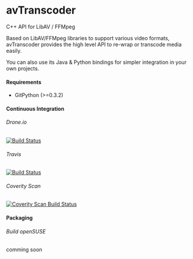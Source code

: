 # avTranscoder

C++ API for LibAV / FFMpeg

Based on LibAV/FFMpeg libraries to support various video formats, avTranscoder provides the high level API to re-wrap or transcode media easily.

You can also use its Java & Python bindings for simpler integration in your own projects.

#### Requirements
* GitPython (>=0.3.2)

#### Continuous Integration

###### Drone.io  
[![Build Status](https://drone.io/github.com/avTranscoder/avTranscoder/status.png)](https://drone.io/github.com/avTranscoder/avTranscoder/latest)

###### Travis
[![Build Status](https://travis-ci.org/avTranscoder/avTranscoder.svg?branch=master)](https://travis-ci.org/avTranscoder/avTranscoder)

###### Coverity Scan  
<a href="https://scan.coverity.com/projects/2626">
  <img alt="Coverity Scan Build Status"
       src="https://scan.coverity.com/projects/2626/badge.svg"/>
</a>

#### Packaging

###### Build openSUSE  
comming soon

